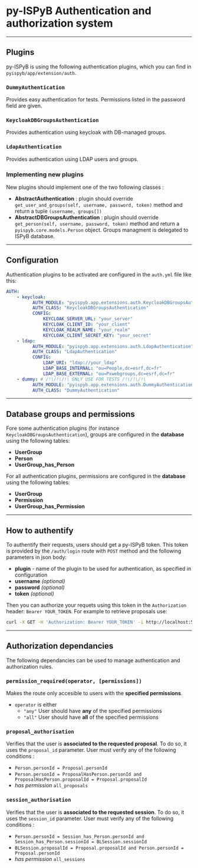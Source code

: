 # py-ISPyB Authentication and authorization system

---

## Plugins

py-ISPyB is using the following authentication plugins, which you can find in `pyispyb/app/extension/auth`.

### `DummyAuthentication`

Provides easy authentication for tests. Permissions listed in the password field are given.

### `KeycloakDBGroupsAuthentication`

Provides authentication using keycloak with DB-managed groups.

### `LdapAuthentication`

Provides authentication using LDAP users and groups.

### Implementing new plugins

New plugins should implement one of the two following classes :

-   **AbstractAuthentication** : plugin should override `get_user_and_groups(self, username, password, token)` method and return a tuple `(username, groups[])`
-   **AbstractDBGroupsAuthentication** : plugin should override `get_person(self, username, password, token)` method and return a `pyispyb.core.models.Person` object. Groups managment is delegated to ISPyB database.

---

## Configuration

Authentication plugins to be activated are configured in the `auth.yml` file like this:

```yml
AUTH:
    - keycloak:
          AUTH_MODULE: "pyispyb.app.extensions.auth.KeycloakDBGroupsAuthentication"
          AUTH_CLASS: "KeycloakDBGroupsAuthentication"
          CONFIG:
              KEYCLOAK_SERVER_URL: "your_server"
              KEYCLOAK_CLIENT_ID: "your_client"
              KEYCLOAK_REALM_NAME: "your_realm"
              KEYCLOAK_CLIENT_SECRET_KEY: "your_secret"
    - ldap:
          AUTH_MODULE: "pyispyb.app.extensions.auth.LdapAuthentication"
          AUTH_CLASS: "LdapAuthentication"
          CONFIG:
              LDAP_URI: "ldap://your_ldap"
              LDAP_BASE_INTERNAL: "ou=People,dc=esrf,dc=fr"
              LDAP_BASE_EXTERNAL: "ou=Pxwebgroups,dc=esrf,dc=fr"
    - dummy: # /!\/!\/!\ ONLY USE FOR TESTS /!\/!\/!\
          AUTH_MODULE: "pyispyb.app.extensions.auth.DummyAuthentication"
          AUTH_CLASS: "DummyAuthentication"
```

---

## Database groups and permissions

Fore some authentication plugins (for instance `KeycloakDBGroupsAuthentication`), groups are configured in the **database** using the following tables:

-   **UserGroup**
-   **Person**
-   **UserGroup_has_Person**

For all authentication plugins, permissions are configured in the **database** using the following tables:

-   **UserGroup**
-   **Permission**
-   **UserGroup_has_Permission**

---

## How to authentify

To authentify their requests, users should get a py-ISPyB token. This token is provided by the `/auth/login` route with `POST` method and the following parameters in json body:

-   **plugin** - name of the plugin to be used for authentication, as specified in configuration
-   **username** _(optional)_
-   **password** _(optional)_
-   **token** _(optional)_

Then you can authorize your requets using this token in the `Authorization` header: `Bearer YOUR_TOKEN`. For example to retrieve proposals use:

```bash
curl -X GET -H 'Authorization: Bearer YOUR_TOKEN' -i http://localhost:5000/ispyb/api/v1/proposals
```

---

## Authorization dependancies

The following dependancies can be used to manage authentication and authorization rules.

### `permission_required(operator, [permissions])`

Makes the route only accesible to users with the **specified permissions**.

-   `operator` is either
    -   `"any"` User should have **any** of the specified permissions
    -   `"all"` User should have **all** of the specified permissions

### `proposal_authorisation`

Verifies that the user is **associated to the requested proposal**. To do so, it uses the `proposal_id` parameter.
User must verify any of the following conditions :

-   `Person.personId = Proposal.personId`
-   `Person.personId = ProposalHasPerson.personId and ProposalHasPerson.proposalId = Proposal.proposalId`
-   _has permission_ `all_proposals`

### `session_authorisation`

Verifies that the user is **associated to the requested session**. To do so, it uses the `session_id` parameter.
User must verify any of the following conditions :

-   `Person.personId = Session_has_Person.personId and Session_has_Person.sessionId = BLSession.sessionId`
-   `BLSession.proposalId = Proposal.proposalId and Person.personId = Proposal.personId`
-   _has permission_ `all_sessions`
